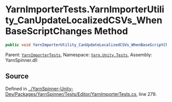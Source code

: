 # YarnImporterTests.YarnImporterUtility_CanUpdateLocalizedCSVs_WhenBaseScriptChanges Method


```csharp
public void YarnImporterUtility_CanUpdateLocalizedCSVs_WhenBaseScriptChanges()
```



<div class="class-metadata">

Parent: [`YarnImporterTests`](/api/csharp/yarn.unity.tests/yarnimportertests.md), Namespace: [`Yarn.Unity.Tests`](/api/csharp/yarn.unity.tests/README.md), Assembly: YarnSpinner.dll
</div>

## Source
Defined in [../YarnSpinner-Unity-Dev/Packages/YarnSpinner/Tests/Editor/YarnImporterTests.cs](https://github.com/YarnSpinnerTool/YarnSpinner-Unity//blob/develop/Tests/Editor/YarnImporterTests.cs#L279), line 279.
